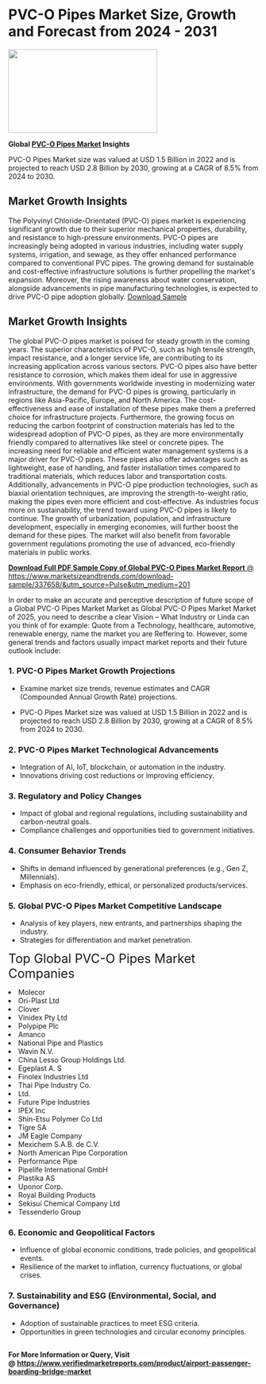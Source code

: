 <H1>PVC-O Pipes Market Size, Growth and Forecast from 2024 - 2031</H1><img class="aligncenter size-medium wp-image-584254" src="https://thirdeyenews.in/wp-content/uploads/2024/09/Global-Market-Research-300x168.jpeg" alt="" width="300" height="168" /><p><strong>Global&nbsp;<a href="https://www.marketsizeandtrends.com/download-sample/337658/&amp;utm_source=Pulse&amp;utm_medium=201">PVC-O Pipes Market</a> Insights</strong></p><p>PVC-O Pipes Market size was valued at USD 1.5 Billion in 2022 and is projected to reach USD 2.8 Billion by 2030, growing at a CAGR of 8.5% from 2024 to 2030.</p><p><h2>Market Growth Insights</h2> The Polyvinyl Chloride-Orientated (PVC-O) pipes market is experiencing significant growth due to their superior mechanical properties, durability, and resistance to high-pressure environments. PVC-O pipes are increasingly being adopted in various industries, including water supply systems, irrigation, and sewage, as they offer enhanced performance compared to conventional PVC pipes. The growing demand for sustainable and cost-effective infrastructure solutions is further propelling the market's expansion. Moreover, the rising awareness about water conservation, alongside advancements in pipe manufacturing technologies, is expected to drive PVC-O pipe adoption globally. <a href="#">Download Sample</a> <h2>Market Growth Insights</h2> The global PVC-O pipes market is poised for steady growth in the coming years. The superior characteristics of PVC-O, such as high tensile strength, impact resistance, and a longer service life, are contributing to its increasing application across various sectors. PVC-O pipes also have better resistance to corrosion, which makes them ideal for use in aggressive environments. With governments worldwide investing in modernizing water infrastructure, the demand for PVC-O pipes is growing, particularly in regions like Asia-Pacific, Europe, and North America. The cost-effectiveness and ease of installation of these pipes make them a preferred choice for infrastructure projects. Furthermore, the growing focus on reducing the carbon footprint of construction materials has led to the widespread adoption of PVC-O pipes, as they are more environmentally friendly compared to alternatives like steel or concrete pipes. The increasing need for reliable and efficient water management systems is a major driver for PVC-O pipes. These pipes also offer advantages such as lightweight, ease of handling, and faster installation times compared to traditional materials, which reduces labor and transportation costs. Additionally, advancements in PVC-O pipe production technologies, such as biaxial orientation techniques, are improving the strength-to-weight ratio, making the pipes even more efficient and cost-effective. As industries focus more on sustainability, the trend toward using PVC-O pipes is likely to continue. The growth of urbanization, population, and infrastructure development, especially in emerging economies, will further boost the demand for these pipes. The market will also benefit from favorable government regulations promoting the use of advanced, eco-friendly materials in public works. <a href="#"></p><p><span class=""><strong>Download Full PDF Sample Copy of Global PVC-O Pipes Market Report</strong> @ <a href="https://www.marketsizeandtrends.com/download-sample/337658/&amp;utm_source=Pulse&amp;utm_medium=201" target="_blank">https://www.marketsizeandtrends.com/download-sample/337658/&amp;utm_source=Pulse&amp;utm_medium=201</a></span></p><p>In order to make an accurate and perceptive description of future scope of a Global&nbsp;PVC-O Pipes Market Market as Global&nbsp;PVC-O Pipes Market Market of 2025, you need to describe a clear Vision &ndash; What Industry or Linda can you think of for example: Quote from a Technology, healthcare, automotive, renewable energy, name the market you are Reffering to. However, some general trends and factors usually impact market reports and their future outlook include:</p><h3>1.&nbsp;<strong>PVC-O Pipes Market Growth Projections</strong></h3><ul><li>Examine market size trends, revenue estimates and CAGR (Compounded Annual Growth Rate) projections.</li><li><p>PVC-O Pipes Market size was valued at USD 1.5 Billion in 2022 and is projected to reach USD 2.8 Billion by 2030, growing at a CAGR of 8.5% from 2024 to 2030.</p></li></ul><h3>2.&nbsp;<strong>PVC-O Pipes Market Technological Advancements</strong></h3><ul><li>Integration of AI, IoT, blockchain, or automation in the industry.</li><li>Innovations driving cost reductions or improving efficiency.</li></ul><h3>3.&nbsp;<strong>Regulatory and Policy Changes</strong></h3><ul><li>Impact of global and regional regulations, including sustainability and carbon-neutral goals.</li><li>Compliance challenges and opportunities tied to government initiatives.</li></ul><h3>4.&nbsp;<strong>Consumer Behavior Trends</strong></h3><ul><li>Shifts in demand influenced by generational preferences (e.g., Gen Z, Millennials).</li><li>Emphasis on eco-friendly, ethical, or personalized products/services.</li></ul><h3>5.&nbsp;<strong>Global PVC-O Pipes Market Competitive Landscape</strong></h3><ul><li>Analysis of key players, new entrants, and partnerships shaping the industry.</li><li>Strategies for differentiation and market penetration.</li></ul><p data-pm-slice="1 1 []"><span style="color: inherit; font-family: inherit; font-size: 25px;">Top Global PVC-O Pipes Market Companies</span></p><div class="" data-test-id=""><p><li>Molecor</li><li> Ori-Plast Ltd</li><li> Clover</li><li> Vinidex Pty Ltd</li><li> Polypipe Plc</li><li> Amanco</li><li> National Pipe and Plastics</li><li> Wavin N.V.</li><li> China Lesso Group Holdings Ltd.</li><li> Egeplast A. S</li><li> Finolex Industries Ltd</li><li> Thai Pipe Industry Co.</li><li> Ltd.</li><li> Future Pipe Industries</li><li> IPEX Inc</li><li> Shin-Etsu Polymer Co Ltd</li><li> Tigre SA</li><li> JM Eagle Company</li><li> Mexichem S.A.B. de C.V.</li><li> North American Pipe Corporation</li><li> Performance Pipe</li><li> Pipelife International GmbH</li><li> Plastika AS</li><li> Uponor Corp.</li><li> Royal Building Products</li><li> Sekisui Chemical Company Ltd</li><li> Tessenderlo Group</li></p></div><h3>6.&nbsp;<strong>Economic and Geopolitical Factors</strong></h3><ul><li>Influence of global economic conditions, trade policies, and geopolitical events.</li><li>Resilience of the market to inflation, currency fluctuations, or global crises.</li></ul><h3>7.&nbsp;<strong>Sustainability and ESG (Environmental, Social, and Governance)</strong></h3><ul><li>Adoption of sustainable practices to meet ESG criteria.</li><li>Opportunities in green technologies and circular economy principles.</li></ul><h2><strong style="font-size: 14px;">For More Information or Query, Visit @&nbsp;</strong><a style="background-color: #ffffff; font-size: 14px;" href="https://www.marketsizeandtrends.com/report/pvc-o-pipes-market/" target="_blank">https://www.verifiedmarketreports.com/product/airport-passenger-boarding-bridge-market</a></h2>
